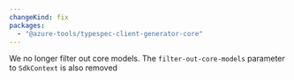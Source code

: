 ```yaml
---
changeKind: fix
packages:
  - "@azure-tools/typespec-client-generator-core"
---
```


We no longer filter out core models. The `filter-out-core-models` parameter to `SdkContext` is also removed
